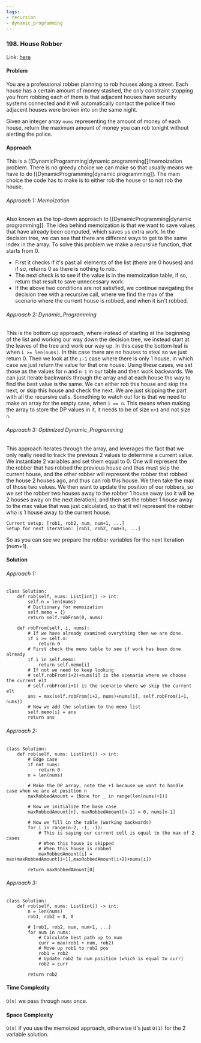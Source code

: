 ```yaml
---
tags:
- recursion
- dynamic_programming
---
```


### 198. House Robber

Link: [here](https://leetcode.com/problems/house-robber/)

#### Problem
You are a professional robber planning to rob houses along a street. Each house has a certain amount of money stashed, the only constraint stopping you from robbing each of them is that adjacent houses have security systems connected and it will automatically contact the police if two adjacent houses were broken into on the same night.

Given an integer array `nums` representing the amount of money of each house, return the maximum amount of money you can rob tonight without alerting the police.

#### Approach
This is a [[DynamicProgramming|dynamic programming]]/memoization problem. There is no greedy choice we can make so that usually means we have to do [[DynamicProgramming|dynamic programming]]. The main choice the code has to make is to either rob the house or to not rob the house.

###### Approach 1: Memoization
Also known as the top-down approach to [[DynamicProgramming|dynamic programming]]. The idea behind memoization is that we want to save values that have already been computed, which saves us extra work. In the decision tree, we can see that there are different ways to get to the same index in the array.
To solve this problem we make a recursive function, that starts from 0. 
- First it checks if it's past all elements of the list (there are 0 houses) and if so, returns 0 as there is nothing to rob. 
- The next check is to see if the value is in the memoization table, if so, return that result to save unnecessary work.
- If the above two conditions are not satisfied, we continue navigating the decision tree with a recursive call, where we find the max of the scenario where the current house is robbed, and when it isn't robbed.

###### Approach 2: Dynamic_Programming
This is the bottom up approach, where instead of starting at the beginning of the list and working our way down the decision tree, we instead start at the leaves of the tree and work our way up. In this case the bottom leaf is when `i >= len(nums)`. In this case there are no houses to steal so we just return 0. Then we look at the `i-1` case where there is only 1 house, in which case we just return the value for that one house. Using these cases, we set those as the values for `n` and `n-1` in our table and then work backwards. 
We can just iterate backwards through the array and at each house the way to find the best value is the same. We can either rob this house and skip the next, or skip this house and check the next. We are just skipping the part with all the recursive calls.
Something to watch out for is that we need to make an array for the empty case, when `i == n`. This means when making the array to store the DP values in it, it needs to be of size `n+1` and not size `n`.

###### Approach 3: Optimized Dynamic_Programming
This approach iterates through the array, and leverages the fact that we only really need to track the previous 2 values to determine a current value. We instantiate 2 variables and set them equal to 0. One will represent the the robber that has robbed the previous house and thus must skip the current house, and the other robber will represent the robber that robbed the house 2 houses ago, and thus can rob this house. We then take the max of those two values. We then want to update the position of our robbers, so we set the robber two houses away to the robber 1 house away (so it will be 2 houses away on the next iteration), and then set the robber 1 house away to the max value that was just calculated, so that it will represent the robber who is 1 house away to the current house.
```
Current setup: [rob1, rob2, num, num+1, ...]
Setup for next iteration: [rob1, rob2, num+1, ...]
```
So as you can see we prepare the robber variables for the next iteration (num+1).

#### Solution
###### Approach 1:
```
class Solution:
    def rob(self, nums: List[int]) -> int:
        self.n = len(nums)
        # Dictionary for memoization
        self.memo = {}
        return self.robFrom(0, nums)
        
    def robFrom(self, i, nums):
        # If we have already examined everything then we are done.
        if i >= self.n:
            return 0
        # First check the memo table to see if work has been done already
        if i in self.memo:
            return self.memo[i]
        # If not we need to keep looking
        # self.robFrom(i+2)+nums[i] is the scenario where we choose the current elt
        # self.robFrom(i+1) is the scenario where we skip the current elt
        ans = max(self.robFrom(i+2, nums)+nums[i], self.robFrom(i+1, nums))
        # Now we add the solution to the memo list
        self.memo[i] = ans
        return ans
```
###### Approach 2:
```
class Solution:
    def rob(self, nums: List[int]) -> int:
        # Edge case
        if not nums:
            return 0
        n = len(nums)
        
        # Make the DP array, note the +1 because we want to handle case when we are at position n
        maxRobbedAmount = [None for _ in range(len(nums)+1)]
        
        # Now we initialize the base case
        maxRobbedAmount[n], maxRobbedAmount[n-1] = 0, nums[n-1]
        
        # Now we fill in the table (working backwards)
        for i in range(n-2, -1, -1):
            # This is saying our current cell is equal to the max of 2 cases
            # When this house is skipped
            # When this house is robbed
            maxRobbedAmount[i] = max(maxRobbedAmount[i+1],maxRobbedAmount[i+2]+nums[i])
        
        return maxRobbedAmount[0]
```
###### Approach 3:
```
class Solution:
    def rob(self, nums: List[int]) -> int:
        n = len(nums)
        rob1, rob2 = 0, 0

        # [rob1, rob2, num, num+1, ...]
        for num in nums:
            # Calculate best path up to num
            curr = max(rob1 + num, rob2)
            # Move up rob1 to rob2 pos
            rob1 = rob2
            # Update rob2 to num position (which is equal to curr)
            rob2 = curr

        return rob2
```

#### Time Complexity
`O(n)` we pass through `nums` once.

#### Space Complexity
`O(n)` if you use the memoized approach, otherwise it's just `O(1)` for the 2 variable solution.